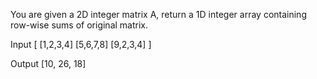 You are given a 2D integer matrix A, return a 1D integer array containing row-wise sums of original matrix.

Input
[ [1,2,3,4]
  [5,6,7,8]
  [9,2,3,4] ]

Output
[10, 26, 18]
